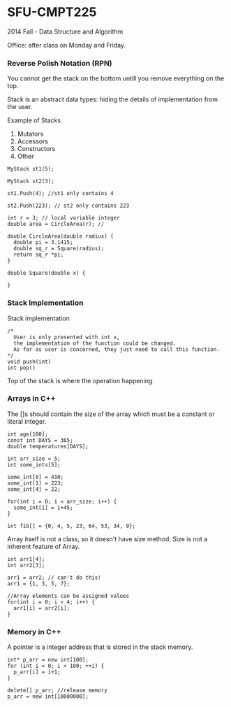 SFU-CMPT225
===========

2014 Fall - Data Structure and Algorithm

Office: after class on Monday and Friday. 

### Reverse Polish Notation (RPN)

You cannot get the stack on the bottom untill you remove everything on the top.

Stack is an abstract data types: hiding the details of implementation from the user. 

Example of Stacks

1. Mutators
2. Accessors
3. Constructors
4. Other

```
MyStack st1(5);

MyStack st2(3);

st1.Push(4); //st1 only contains 4

st2.Push(223); // st2 only contains 223

```

```
int r = 3; // local variable integer
double area = CircleArea(r); // 

double CircleArea(double radius) {
  double pi = 3.1415;
  double sq_r = Square(radius);
  return sq_r *pi;
}

double Square(double x) {
  
}

```

### Stack Implementation
Stack implementation
``` 
/*
  User is only presented with int x, 
  the implementation of the function could be changed.
  As far as user is concerned, they just need to call this function.
*/
void push(int) 
int pop()

```

Top of the stack is where the operation happening.

### Arrays in C++ 

The []s should contain the size of the array which must be a constant or literal integer.

```
int age[100];
const int DAYS = 365;
double temperatures[DAYS];
```

```
int arr_size = 5;
int some_ints[5];

some_int[0] = 410;
some_int[1] = 223;
some_int[4] = 22;

for(int i = 0; i < arr_size; i++) {
  some_int[i] = i+45;
}

int fib[] = {0, 4, 5, 23, 64, 53, 34, 9};
```

Array itself is not a class, so it doesn't have size method.
Size is not a inherent feature of Array.


``` 
int arr1[4];
int arr2[3];

arr1 = arr2; // can't do this!
arr1 = {1, 3, 5, 7};

//Array elements can be assigned values
for(int i = 0; i < 4; i++) {
  arr1[i] = arr2[i];
}

```

### Memory in C++

A pointer is a integer address that is stored in the stack memory.

```
int* p_arr = new int[100];
for (int i = 0; i < 100; ++i) {
  p_arr[i] = i+1;
}

delete[] p_arr; //release memory
p_arr = new int[10000000];

```









